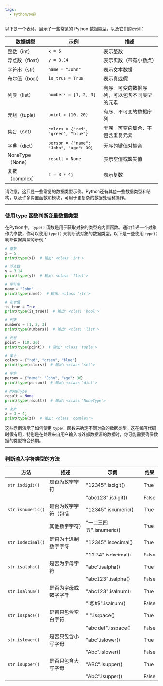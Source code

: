 ```yaml
---
tags:
  - Python/内容
---
```

以下是一个表格，展示了一些常见的 Python 数据类型，以及它们的示例：

| 数据类型      | 示例                        | 描述                                           |
|--------------|-----------------------------|------------------------------------------------|
| 整数（int）   | `x = 5`                     | 表示整数                                       |
| 浮点数（float）| `y = 3.14`                  | 表示实数（带有小数点）                         |
| 字符串（str） | `name = "John"`             | 表示文本数据                                   |
| 布尔值（bool）| `is_true = True`            | 表示真或假                                    |
| 列表（list）  | `numbers = [1, 2, 3]`       | 有序、可变的数据序列，可以包含不同类型的元素   |
| 元组（tuple） | `point = (10, 20)`          | 有序、不可变的数据序列                         |
| 集合（set）   | `colors = {"red", "green", "blue"}` | 无序、可变的集合，不包含重复元素       |
| 字典（dict）  | `person = {"name": "John", "age": 30}` | 无序的键值对集合                        |
| NoneType（None）| `result = None`            | 表示空值或缺失值                              |
| 复数（complex）| `z = 3 + 4j`                | 表示复数                                     |

请注意，这只是一些常见的数据类型示例。Python还有其他一些数据类型和结构，以及许多内置函数和模块，可用于更复杂的数据处理和操作。

---
### 使用 type 函数判断变量数据类型

在Python中，`type()` 函数是用于获取对象的类型的内置函数。通过传递一个对象作为参数，你可以使用 `type()` 来判断该对象的数据类型。以下是一些使用 `type()` 判断数据类型的示例：

```python
# 整数
x = 5
print(type(x))  # 输出: <class 'int'>

# 浮点数
y = 3.14
print(type(y))  # 输出: <class 'float'>

# 字符串
name = "John"
print(type(name))  # 输出: <class 'str'>

# 布尔值
is_true = True
print(type(is_true))  # 输出: <class 'bool'>

# 列表
numbers = [1, 2, 3]
print(type(numbers))  # 输出: <class 'list'>

# 元组
point = (10, 20)
print(type(point))  # 输出: <class 'tuple'>

# 集合
colors = {"red", "green", "blue"}
print(type(colors))  # 输出: <class 'set'>

# 字典
person = {"name": "John", "age": 30}
print(type(person))  # 输出: <class 'dict'>

# NoneType
result = None
print(type(result))  # 输出: <class 'NoneType'>

# 复数
z = 3 + 4j
print(type(z))  # 输出: <class 'complex'>
```

这些示例演示了如何使用 `type()` 函数来确定不同对象的数据类型。这在编写代码时很有用，特别是在处理来自用户输入或外部数据源的数据时，你可能需要确保数据的类型符合预期。

---
### 判断输入字符类型的方法

| 方法            | 描述                   | 示例                | 结果                  |
|-----------------|------------------------|---------------------|-----------------------|
| `str.isdigit()` | 是否为数字字符         | "12345".isdigit()   | True                  |
|                 |                        | "abc123".isdigit()  | False                 |
| `str.isnumeric()`| 是否为数字字符（包括    | "12345".isnumeric() | True                  |
|                 | 其他数字字符）         | "一二三四五".isnumeric() | True               |
| `str.isdecimal()`| 是否为十进制数字字符   | "12345".isdecimal() | True                  |
|                 |                        | "12.34".isdecimal()  | False                 |
| `str.isalpha()`  | 是否为字母字符         | "abc".isalpha()     | True                  |
|                 |                        | "abc123".isalpha()  | False                 |
| `str.isalnum()`  | 是否为字母或数字字符   | "abc123".isalnum()  | True                  |
|                 |                        | "!@#$".isalnum()    | False                 |
| `str.isspace()`  | 是否只包含空白字符     | "   ".isspace()     | True                  |
|                 |                        | "abc def".isspace() | False                 |
| `str.islower()`  | 是否只包含小写字母     | "abc".islower()     | True                  |
|                 |                        | "Abc".islower()     | False                 |
| `str.isupper()`  | 是否只包含大写字母     | "ABC".isupper()     | True                  |
|                 |                        | "AbC".isupper()     | False                 |
